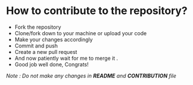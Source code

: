# How to contribute to the repository?

- Fork the repository
- Clone/fork down to your machine or upload your code  
- Make your changes accordingly
- Commit and push
- Create a new pull request
- And now patiently wait for me to merge it .
- Good job well done, Congrats!

*Note : Do not make any changes in **README** and **CONTRIBUTION** file*
